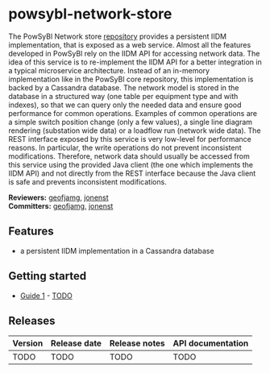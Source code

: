# powsybl-network-store
The PowSyBl Network store [repository](https://github.com/powsybl/powsybl-network-store) provides a persistent IIDM implementation, that is exposed as a web service.
Almost all the features developed in PowSyBl rely on the IIDM API for accessing network data. 
The idea of this service is to re-implement the IIDM API for a better integration in a 
typical microservice architecture. Instead of an in-memory implementation like in the 
PowSyBl core repository, this implementation is backed by a Cassandra database. 
The network model is stored in the database in a structured way 
(one table per equipment type and with indexes), so that we can query only the needed 
data and ensure good performance for common operations. Examples of common operations 
are a simple switch position change (only a few values), 
a single line diagram rendering (substation wide data) or a loadflow run (network wide data). 
The REST interface exposed by this service is very low-level for performance reasons. 
In particular, the write operations do not prevent inconsistent modifications. 
Therefore, network data should usually be accessed from this service using the provided 
Java client (the one which implements the IIDM API) and not directly from the REST 
interface because the Java client is safe and prevents inconsistent modifications.

**Reviewers:** [geofjamg](https://github.com/geofjamg), [jonenst](https://github.com/jonenst)<br/>
**Committers:** [geofjamg](https://github.com/geofjamg), [jonenst](https://github.com/jonenst)

## Features

- a persistent IIDM implementation in a Cassandra database

## Getting started

- [Guide 1](TOTO) - [TODO]()

## Releases

| Version | Release date | Release notes | API documentation |
| ------- | ------------ | ------------- | ----------------- |
| TODO | TODO | TODO | TODO |

